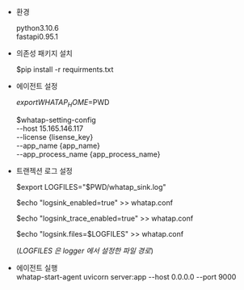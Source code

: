 
- 환경

  python3.10.6\
  fastapi0.95.1


- 의존성 패키지 설치

  $pip install -r requirments.txt


- 에이전트 설정

  $export WHATAP_HOME=$PWD

  $whatap-setting-config \
  --host 15.165.146.117 \
  --license {lisense_key} \
  --app_name {app_name} \
  --app_process_name {app_process_name}


- 트랜젝션 로그 설정

  $export LOGFILES="$PWD/whatap_sink.log"

  $echo "logsink_enabled=true" >> whatap.conf

  $echo "logsink_trace_enabled=true" >> whatap.conf

  $echo "logsink.files=$LOGFILES" >> whatap.conf

  (*LOGFILES 은 logger 에서 설정한 파일 경로*)


- 에이전트 실행\
  whatap-start-agent uvicorn server:app --host 0.0.0.0 --port 9000

